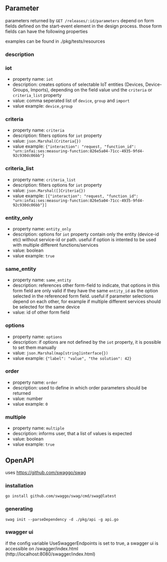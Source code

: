 ## Parameter
parameters returned by `GET /releases/:id/parameters` depend on form fields defined on the start-event element in the design process.
those form fields can have the following properties

examples can be found in ./pkg/tests/resources

### description


### iot

- property name: `iot`
- description: creates options of selectable IoT entities (Devices, Device-Groups, Imports), depending on the field value und the `criteria` or `criteria_list` property
- value: comma seperated list of `device`, `group` and `import`
- value example: `device,group`

### criteria

- property name: `criteria`
- description: filters options for `iot` property
- value: `json.Marshal(Criteria{})`
- value example: `{"interaction": "request, "function_id": "urn:infai:ses:measuring-function:826e5a04-71cc-4935-9fd4-92c930dc06bb"}`

### criteria_list

- property name: `criteria_list`
- description: filters options for `iot` property
- value: `json.Marshal([]Criteria{})`
- value example: `[{"interaction": "request, "function_id": "urn:infai:ses:measuring-function:826e5a04-71cc-4935-9fd4-92c930dc06bb"}]`


### entity_only

- property name: `entity_only`
- description: options for `iot` property contain only the entity (device-id etc) without service-id or path. useful if option is intented to be used with multiple different functions/services
- value: boolean
- value example: `true`

### same_entity

- property name: `same_entity`
- description: references other form-field to indicate, that options in this form field are only valid if they have the same `entity_id` as the option selected in the referenced form field. useful if parameter selections depend on each other, for example if multiple different services should be selected for the same device
- value: id of other form field

### options

- property name: `options`
- description: if options are not defined by the `iot` property, it is possible to set them manually
- value: `json.Marshal(map[string]interface{})`
- value example: `{"label": "value", "the solution": 42}`

### order

- property name: `order`
- description: used to define in which order parameters should be returned
- value: number
- value example: `0`

### multiple

- property name: `multiple`
- description: informs user, that a list of values is expected
- value: boolean
- value example: `true`

## OpenAPI
uses https://github.com/swaggo/swag

### installation
```
go install github.com/swaggo/swag/cmd/swag@latest
```

### generating
```
swag init --parseDependency -d ./pkg/api -g api.go
```

### swagger ui
if the config variable UseSwaggerEndpoints is set to true, a swagger ui is accessible on /swagger/index.html (http://localhost:8080/swagger/index.html)